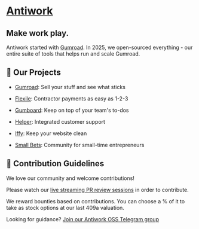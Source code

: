 # [Antiwork](https://antiwork.com)

## Make work play.

Antiwork started with [Gumroad](https://github.com/antiwork/gumroad). In 2025, we open-sourced everything - our entire suite of tools that helps run and scale Gumroad.

## 🚀 Our Projects

- [Gumroad](https://github.com/antiwork/gumroad): Sell your stuff and see what sticks

- [Flexile](https://github.com/antiwork/flexile): Contractor payments as easy as 1-2-3
- [Gumboard](https://github.com/antiwork/gumboard): Keep on top of your team's to-dos
- [Helper](https://github.com/antiwork/helper): Integrated customer support
- [Iffy](https://github.com/antiwork/iffy): Keep your website clean
- [Small Bets](https://github.com/antiwork/smallbets): Community for small-time entrepreneurs


## 🌈 Contribution Guidelines

We love our community and welcome contributions!

Please watch our [live streaming PR review sessions](https://www.youtube.com/@anti-work) in order to contribute.

We reward bounties based on contributions. You can choose a % of it to take as stock options at our last 409a valuation.

Looking for guidance? [Join our Antiwork OSS Telegram group](https://t.me/+vg31gHiNc3c0OThh)

